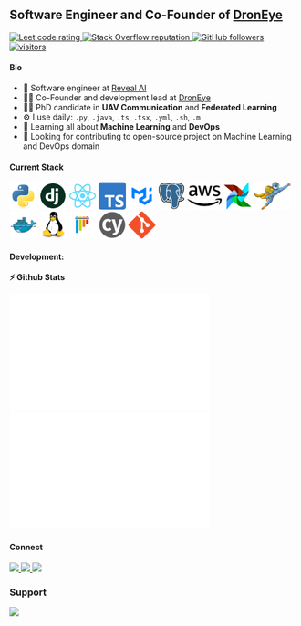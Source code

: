 ## Software Engineer and Co-Founder of [DronEye](http://droneye-tech.com/)

<p align="left">
  <a href="https://leetcode.com/ibraym/">
    <img src="https://cp-logo.vercel.app/leetcode/ibraym" alt="Leet code rating" />
  </a>
  <!-- <a href="https://codeforces.com/profile/ibraym">
    <img src="https://raw.githubusercontent.com/ibraym/cf-stats/main/output/rating.svg" alt="Code forces rating" />
  </a> -->
  <a href="https://stackoverflow.com/users/21745023/ibraym">
    <img alt="Stack Overflow reputation" src="https://img.shields.io/stackexchange/stackoverflow/r/21745023?color=orange&label=reputation&logo=stackoverflow">
  </a>
  <a href="https://github.com/ibraym?tab=followers">
    <img alt="GitHub followers" src="https://img.shields.io/github/followers/ibraym?color=green&logo=github">
  </a>
  <a href="https://github.com/ibraym/">
    <img src="https://komarev.com/ghpvc/?username=ibraym" alt="visitors" />
  </a>

</p>

#### Bio

- 🏢 Software engineer at [Reveal AI](http://revealai.de/)
- :construction_worker_man: Co-Founder and development lead at [DronEye](http://droneye-tech.com/)
- :man_student: PhD candidate in **UAV Communication** and **Federated Learning**
- ⚙️ I use daily: `.py`, `.java`, `.ts`, `.tsx`, `.yml`, `.sh`, `.m`
- 🌱 Learning all about **Machine Learning** and **DevOps**
- :calendar: Looking for contributing to open-source project on Machine Learning and DevOps domain

#### Current Stack

<img height="48" src="img/python-original.svg" title="Python" alt="python"> <img height="48" src="img/django-icon-0.png" title="Django" alt="Django"> <img height="48" src="img/react-original.svg" title="Reactjs" alt="react"> <img height="48" src="img/typescript_logo.svg" title="TypeScript" alt="typescript"> <img height="48" src="img/material-ui.png" title="Material UI" alt="material ui"> <img height="48" src="img/postgresql-original.svg" title="Postgresql" alt="postgresql"> <img height="48" src="img/aws.svg" title="AWS" alt="apache airflow"> <img height="48" src="img/airflow.svg" title="Apache Airflow" alt="apache airflow"> <img height="48" src="img/nuclio.png" title="Nuclio" alt="nuclio"> <img height="48" src="img/docker-original.svg" title="Docker" alt="Docker"> <img height="48" src="img/linux-original.svg" title="Linux" alt="linux"> <img height="48" src="img/pytest-original.svg" title="Pytest" alt="pytest"> <img height="48" src="img/cypress.svg" title="Cypress" alt="cypress"> <img height="48" src="img/git-original.svg" title="Git" alt="git">

#### Development:

<b>⚡ Github Stats</b>

<p float="left">
<img height="205em" src="https://github.com/ibraym/github-stats/blob/master/generated/overview.svg#gh-dark-mode-only" />
<img height="205em" src="https://github.com/ibraym/github-stats/blob/master/generated/languages.svg#gh-dark-mode-only"/>
</p>

<!-- <b>&#128200; Competitive Programming</b>
<p float="left">
<img height="273em" src="https://leetcard.jacoblin.cool/ibraym?theme=light&font=Karma&ext=contest" />
<img height="280em" src="https://raw.githubusercontent.com/ibraym/cf-stats/main/output/light_card.svg" />
</p>

#### Recent Activity

<p><b> &#9749; Latest Medium Blogs</b></p>

<a target="_blank" href="https://github-readme-medium-recent-article.vercel.app/medium/@ibraym/0"><img src="https://github-readme-medium-recent-article.vercel.app/medium/@ibraym/0" alt="Latest medium article">

<a target="_blank" href="https://github-readme-medium-recent-article.vercel.app/medium/@ibraym/1"><img src="https://github-readme-medium-recent-article.vercel.app/medium/@ibraym/1" alt="Latest medium article"> </a> -->

#### Connect

<p left="center">
<a href="https://www.linkedin.com/in/ibraym/">
  <img src="https://img.shields.io/badge/linkedin-%230077B5.svg?&style=for-the-badge&logo=linkedin&logoColor=white" height=25>
</a>
<a href="https://t.me/ibraymh">
  <img src="https://img.shields.io/badge/Telegram-%2327a7e7?style=for-the-badge&logo=telegram&logoColor=white" height=25>
</a>
<a href="mailto:ibrahem.y.mouhamad@gmail.com">
  <img src="https://img.shields.io/badge/Gmail-D14836?style=for-the-badge&logo=gmail&logoColor=white" height=25>
</a>
</p>

### Support

<a href="https://www.buymeacoffee.com/ibraym"><img src="https://img.buymeacoffee.com/button-api/?text=Buy me a coffee&emoji=&slug=ibraym&button_colour=FFDD00&font_colour=000000&font_family=Cookie&outline_colour=000000&coffee_colour=ffffff" /></a>
